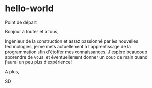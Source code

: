 # hello-world
Point de départ

Bonjour à toutes et à tous,

Ingénieur de la construction et assez passionné par les nouvelles technologies, 
je me mets actuellement à l'apprentissage de la programmation afin d'étoffer mes connaissances.
J'espère beaucoup apprendre de vous, et éventuellement donner un coup de main quand j'aurai un peu plus d'expérience!

A plus,

SD
